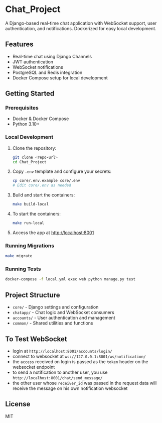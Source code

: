 # Chat_Project

A Django-based real-time chat application with WebSocket support, user authentication, and notifications. Dockerized for easy local development.

## Features
- Real-time chat using Django Channels
- JWT authentication
- WebSocket notifications
- PostgreSQL and Redis integration
- Docker Compose setup for local development

## Getting Started

### Prerequisites
- Docker & Docker Compose
- Python 3.10+

### Local Development
1. Clone the repository:
   ```sh
   git clone <repo-url>
   cd Chat_Project
   ```
2. Copy `.env` template and configure your secrets:
   ```sh
   cp core/.env.example core/.env
   # Edit core/.env as needed
   ```
3. Build and start the containers:
   ```sh
   make build-local
   ```
4. To start the containers:
    ```sh
    make run-local
    ```
5. Access the app at [http://localhost:8001](http://localhost:8001)

### Running Migrations
```sh
make migrate
```

### Running Tests
```sh
docker-compose -f local.yml exec web python manage.py test
```

## Project Structure
- `core/` - Django settings and configuration
- `chatapp/` - Chat logic and WebSocket consumers
- `accounts/` - User authentication and management
- `common/` - Shared utilities and functions

## To Test WebSocket
- login at `http://localhost:8001/accounts/login/`
- connect to websocket at `ws://127.0.0.1:8001/ws/notification/`
- the `access` received on login is passed as the `token` header on the websocket endpoint
- to send a notification to another user, you use `http://localhost:8001/chat/send_message/`
- the other user whose `receiver_id` was passed in the request data will receive the message on his own notification websocket

## License
MIT
